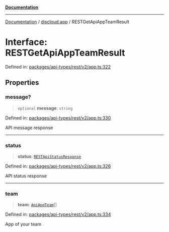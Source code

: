 [**Documentation**](../../README.md)

***

[Documentation](../../packages.md) / [discloud.app](../README.md) / RESTGetApiAppTeamResult

# Interface: RESTGetApiAppTeamResult

Defined in: [packages/api-types/rest/v2/app.ts:322](https://github.com/discloud/discloud.app/blob/e06d08869d94db25520cbe5fdcc3cdbc242fb0cb/packages/api-types/rest/v2/app.ts#L322)

## Properties

### message?

> `optional` **message**: `string`

Defined in: [packages/api-types/rest/v2/app.ts:330](https://github.com/discloud/discloud.app/blob/e06d08869d94db25520cbe5fdcc3cdbc242fb0cb/packages/api-types/rest/v2/app.ts#L330)

API message response

***

### status

> **status**: [`RESTApiStatusResponse`](../type-aliases/RESTApiStatusResponse.md)

Defined in: [packages/api-types/rest/v2/app.ts:326](https://github.com/discloud/discloud.app/blob/e06d08869d94db25520cbe5fdcc3cdbc242fb0cb/packages/api-types/rest/v2/app.ts#L326)

API status response

***

### team

> **team**: [`ApiAppTeam`](ApiAppTeam.md)[]

Defined in: [packages/api-types/rest/v2/app.ts:334](https://github.com/discloud/discloud.app/blob/e06d08869d94db25520cbe5fdcc3cdbc242fb0cb/packages/api-types/rest/v2/app.ts#L334)

App of your team
